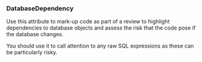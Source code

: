 ﻿### DatabaseDependency
Use this attribute to mark-up code as part of a review to highlight dependencies to database objects and assess the risk that the code pose if the database changes.

You should use it to call attention to any raw SQL expressions as these can be particularly risky.